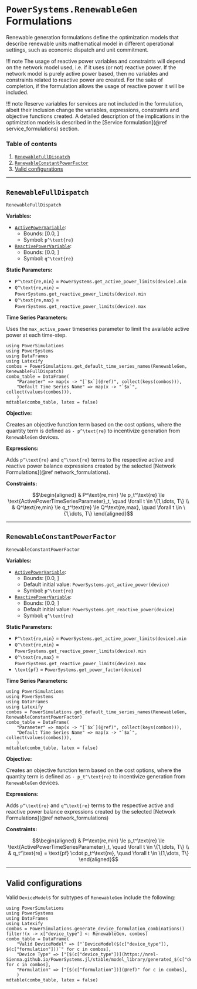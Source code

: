 # `PowerSystems.RenewableGen` Formulations

Renewable generation formulations define the optimization models that describe renewable units mathematical model in different operational settings, such as economic dispatch and unit commitment.

!!! note
    The usage of reactive power variables and constraints will depend on the network model used, i.e. if it uses (or not) reactive power. If the network model is purely active power based, then no variables and constraints related to reactive power are created. For the sake of completion, if the formulation allows the usage of reactive power it will be included.

!!! note
    Reserve variables for services are not included in the formulation, albeit their inclusion change the variables, expressions, constraints and objective functions created. A detailed description of the implications in the optimization models is described in the [Service formulation](@ref service_formulations) section.

### Table of contents

1. [`RenewableFullDispatch`](#RenewableFullDispatch)
2. [`RenewableConstantPowerFactor`](#RenewableConstantPowerFactor)
3. [Valid configurations](#Valid-configurations)

---

## `RenewableFullDispatch`

```@docs
RenewableFullDispatch
```

**Variables:**

- [`ActivePowerVariable`](@ref):
  - Bounds: [0.0, ]
  - Symbol: ``p^\text{re}``
- [`ReactivePowerVariable`](@ref):
  - Bounds: [0.0, ]
  - Symbol: ``q^\text{re}``

**Static Parameters:**

- ``P^\text{re,min}`` = `PowerSystems.get_active_power_limits(device).min`
- ``Q^\text{re,min}`` = `PowerSystems.get_reactive_power_limits(device).min`
- ``Q^\text{re,max}`` = `PowerSystems.get_reactive_power_limits(device).max`

**Time Series Parameters:**

Uses the `max_active_power` timeseries parameter to limit the available active power at each time-step.

```@eval
using PowerSimulations
using PowerSystems
using DataFrames
using Latexify
combos = PowerSimulations.get_default_time_series_names(RenewableGen, RenewableFullDispatch)
combo_table = DataFrame(
    "Parameter" => map(x -> "[`$x`](@ref)", collect(keys(combos))),
    "Default Time Series Name" => map(x -> "`$x`", collect(values(combos))),
    )
mdtable(combo_table, latex = false)
```

**Objective:**

Creates an objective function term based on the cost options, where the quantity term is defined as ``- p^\text{re}`` to incentivize generation from `RenewableGen` devices.

**Expressions:**

Adds ``p^\text{re}`` and ``q^\text{re}`` terms to the respective active and reactive power balance expressions created by the selected [Network Formulations](@ref network_formulations).

**Constraints:**

```math
\begin{aligned}
&  P^\text{re,min} \le p_t^\text{re} \le \text{ActivePowerTimeSeriesParameter}_t, \quad \forall t \in \{1,\dots, T\} \\
&  Q^\text{re,min} \le q_t^\text{re} \le Q^\text{re,max}, \quad \forall t \in \{1,\dots, T\}
\end{aligned}
```

---

## `RenewableConstantPowerFactor`

```@docs
RenewableConstantPowerFactor
```

**Variables:**

- [`ActivePowerVariable`](@ref):
  - Bounds: [0.0, ]
  - Default initial value: `PowerSystems.get_active_power(device)`
  - Symbol: ``p^\text{re}``
- [`ReactivePowerVariable`](@ref):
  - Bounds: [0.0, ]
  - Default initial value: `PowerSystems.get_reactive_power(device)`
  - Symbol: ``q^\text{re}``

**Static Parameters:**

- ``P^\text{re,min}`` = `PowerSystems.get_active_power_limits(device).min`
- ``Q^\text{re,min}`` = `PowerSystems.get_reactive_power_limits(device).min`
- ``Q^\text{re,max}`` = `PowerSystems.get_reactive_power_limits(device).max`
- ``\text{pf}`` = `PowerSystems.get_power_factor(device)`

**Time Series Parameters:**

```@eval
using PowerSimulations
using PowerSystems
using DataFrames
using Latexify
combos = PowerSimulations.get_default_time_series_names(RenewableGen, RenewableConstantPowerFactor)
combo_table = DataFrame(
    "Parameter" => map(x -> "[`$x`](@ref)", collect(keys(combos))),
    "Default Time Series Name" => map(x -> "`$x`", collect(values(combos))),
    )
mdtable(combo_table, latex = false)
```

**Objective:**

Creates an objective function term based on the cost options, where the quantity term is defined as ``- p_t^\text{re}`` to incentivize generation from `RenewableGen` devices.

**Expressions:**

Adds ``p^\text{re}`` and ``q^\text{re}`` terms to the respective active and reactive power balance expressions created by the selected [Network Formulations](@ref network_formulations)

**Constraints:**

```math
\begin{aligned}
&  P^\text{re,min} \le p_t^\text{re} \le \text{ActivePowerTimeSeriesParameter}_t, \quad \forall t \in \{1,\dots, T\} \\
&  q_t^\text{re} = \text{pf} \cdot p_t^\text{re}, \quad \forall t \in \{1,\dots, T\}
\end{aligned}
```

---

## Valid configurations

Valid `DeviceModel`s for subtypes of `RenewableGen` include the following:

```@eval
using PowerSimulations
using PowerSystems
using DataFrames
using Latexify
combos = PowerSimulations.generate_device_formulation_combinations()
filter!(x -> x["device_type"] <: RenewableGen, combos)
combo_table = DataFrame(
    "Valid DeviceModel" => ["`DeviceModel($(c["device_type"]), $(c["formulation"]))`" for c in combos],
    "Device Type" => ["[$(c["device_type"])](https://nrel-Sienna.github.io/PowerSystems.jl/stable/model_library/generated_$(c["device_type"])/)" for c in combos],
    "Formulation" => ["[$(c["formulation"])](@ref)" for c in combos],
    )
mdtable(combo_table, latex = false)
```

